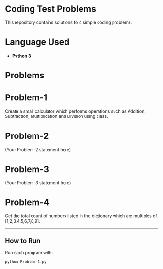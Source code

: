 # Coding Test Problems

This repository contains solutions to 4 simple coding problems.

# Language Used
- **Python 3**

# Problems

# Problem-1
Create a small calculator which performs operations such as Addition, Subtraction, Multiplication and Division using class.

# Problem-2
(Your Problem-2 statement here)

# Problem-3
(Your Problem-3 statement here)

# Problem-4
Get the total count of numbers listed in the dictionary which are multiples of [1,2,3,4,5,6,7,8,9].

---

## How to Run
Run each program with:
```bash
python Problem-1.py
